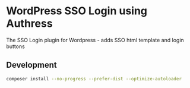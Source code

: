 # WordPress SSO Login using Authress
The SSO Login plugin for Wordpress - adds SSO html template and login buttons

## Development

```sh
composer install --no-progress --prefer-dist --optimize-autoloader
```